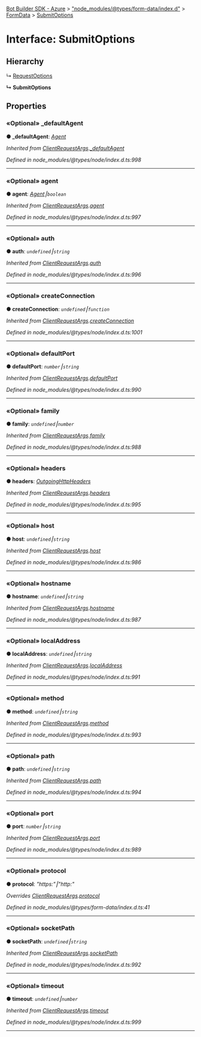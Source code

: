 [Bot Builder SDK - Azure](../README.md) > ["node_modules/@types/form-data/index.d"](../modules/_node_modules__types_form_data_index_d_.md) > [FormData](../classes/_node_modules__types_form_data_index_d_.formdata.md) > [SubmitOptions](../interfaces/_node_modules__types_form_data_index_d_.formdata.submitoptions.md)



# Interface: SubmitOptions

## Hierarchy


↳  [RequestOptions](_node_modules__types_node_index_d_._http_.requestoptions.md)

**↳ SubmitOptions**








## Properties
<a id="_defaultagent"></a>

### «Optional» _defaultAgent

**●  _defaultAgent**:  *[Agent](../classes/_node_modules__types_node_index_d_._http_.agent.md)* 

*Inherited from [ClientRequestArgs](_node_modules__types_node_index_d_._http_.clientrequestargs.md).[_defaultAgent](_node_modules__types_node_index_d_._http_.clientrequestargs.md#_defaultagent)*

*Defined in node_modules/@types/node/index.d.ts:998*





___

<a id="agent"></a>

### «Optional» agent

**●  agent**:  *[Agent](../classes/_node_modules__types_node_index_d_._http_.agent.md)⎮`boolean`* 

*Inherited from [ClientRequestArgs](_node_modules__types_node_index_d_._http_.clientrequestargs.md).[agent](_node_modules__types_node_index_d_._http_.clientrequestargs.md#agent)*

*Defined in node_modules/@types/node/index.d.ts:997*





___

<a id="auth"></a>

### «Optional» auth

**●  auth**:  *`undefined`⎮`string`* 

*Inherited from [ClientRequestArgs](_node_modules__types_node_index_d_._http_.clientrequestargs.md).[auth](_node_modules__types_node_index_d_._http_.clientrequestargs.md#auth)*

*Defined in node_modules/@types/node/index.d.ts:996*





___

<a id="createconnection"></a>

### «Optional» createConnection

**●  createConnection**:  *`undefined`⎮`function`* 

*Inherited from [ClientRequestArgs](_node_modules__types_node_index_d_._http_.clientrequestargs.md).[createConnection](_node_modules__types_node_index_d_._http_.clientrequestargs.md#createconnection)*

*Defined in node_modules/@types/node/index.d.ts:1001*





___

<a id="defaultport"></a>

### «Optional» defaultPort

**●  defaultPort**:  *`number`⎮`string`* 

*Inherited from [ClientRequestArgs](_node_modules__types_node_index_d_._http_.clientrequestargs.md).[defaultPort](_node_modules__types_node_index_d_._http_.clientrequestargs.md#defaultport)*

*Defined in node_modules/@types/node/index.d.ts:990*





___

<a id="family"></a>

### «Optional» family

**●  family**:  *`undefined`⎮`number`* 

*Inherited from [ClientRequestArgs](_node_modules__types_node_index_d_._http_.clientrequestargs.md).[family](_node_modules__types_node_index_d_._http_.clientrequestargs.md#family)*

*Defined in node_modules/@types/node/index.d.ts:988*





___

<a id="headers"></a>

### «Optional» headers

**●  headers**:  *[OutgoingHttpHeaders](_node_modules__types_node_index_d_._http_.outgoinghttpheaders.md)* 

*Inherited from [ClientRequestArgs](_node_modules__types_node_index_d_._http_.clientrequestargs.md).[headers](_node_modules__types_node_index_d_._http_.clientrequestargs.md#headers)*

*Defined in node_modules/@types/node/index.d.ts:995*





___

<a id="host"></a>

### «Optional» host

**●  host**:  *`undefined`⎮`string`* 

*Inherited from [ClientRequestArgs](_node_modules__types_node_index_d_._http_.clientrequestargs.md).[host](_node_modules__types_node_index_d_._http_.clientrequestargs.md#host)*

*Defined in node_modules/@types/node/index.d.ts:986*





___

<a id="hostname"></a>

### «Optional» hostname

**●  hostname**:  *`undefined`⎮`string`* 

*Inherited from [ClientRequestArgs](_node_modules__types_node_index_d_._http_.clientrequestargs.md).[hostname](_node_modules__types_node_index_d_._http_.clientrequestargs.md#hostname)*

*Defined in node_modules/@types/node/index.d.ts:987*





___

<a id="localaddress"></a>

### «Optional» localAddress

**●  localAddress**:  *`undefined`⎮`string`* 

*Inherited from [ClientRequestArgs](_node_modules__types_node_index_d_._http_.clientrequestargs.md).[localAddress](_node_modules__types_node_index_d_._http_.clientrequestargs.md#localaddress)*

*Defined in node_modules/@types/node/index.d.ts:991*





___

<a id="method"></a>

### «Optional» method

**●  method**:  *`undefined`⎮`string`* 

*Inherited from [ClientRequestArgs](_node_modules__types_node_index_d_._http_.clientrequestargs.md).[method](_node_modules__types_node_index_d_._http_.clientrequestargs.md#method)*

*Defined in node_modules/@types/node/index.d.ts:993*





___

<a id="path"></a>

### «Optional» path

**●  path**:  *`undefined`⎮`string`* 

*Inherited from [ClientRequestArgs](_node_modules__types_node_index_d_._http_.clientrequestargs.md).[path](_node_modules__types_node_index_d_._http_.clientrequestargs.md#path)*

*Defined in node_modules/@types/node/index.d.ts:994*





___

<a id="port"></a>

### «Optional» port

**●  port**:  *`number`⎮`string`* 

*Inherited from [ClientRequestArgs](_node_modules__types_node_index_d_._http_.clientrequestargs.md).[port](_node_modules__types_node_index_d_._http_.clientrequestargs.md#port)*

*Defined in node_modules/@types/node/index.d.ts:989*





___

<a id="protocol"></a>

### «Optional» protocol

**●  protocol**:  *"https:"⎮"http:"* 

*Overrides [ClientRequestArgs](_node_modules__types_node_index_d_._http_.clientrequestargs.md).[protocol](_node_modules__types_node_index_d_._http_.clientrequestargs.md#protocol)*

*Defined in node_modules/@types/form-data/index.d.ts:41*





___

<a id="socketpath"></a>

### «Optional» socketPath

**●  socketPath**:  *`undefined`⎮`string`* 

*Inherited from [ClientRequestArgs](_node_modules__types_node_index_d_._http_.clientrequestargs.md).[socketPath](_node_modules__types_node_index_d_._http_.clientrequestargs.md#socketpath)*

*Defined in node_modules/@types/node/index.d.ts:992*





___

<a id="timeout"></a>

### «Optional» timeout

**●  timeout**:  *`undefined`⎮`number`* 

*Inherited from [ClientRequestArgs](_node_modules__types_node_index_d_._http_.clientrequestargs.md).[timeout](_node_modules__types_node_index_d_._http_.clientrequestargs.md#timeout)*

*Defined in node_modules/@types/node/index.d.ts:999*





___


